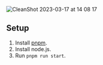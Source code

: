 ![CleanShot 2023-03-17 at 14 08 17](https://user-images.githubusercontent.com/7119880/225913819-f589b318-934d-4803-9cc7-2462cb6a62c5.gif)

## Setup

1. Install [pnpm]([url](https://pnpm.io/installation)).
2. Install node.js.
3. Run `pnpm run start`.
